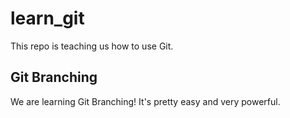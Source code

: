 # learn_git

This repo is teaching us how to use Git.

## Git Branching

We are learning Git Branching!  It's pretty easy and very powerful.
